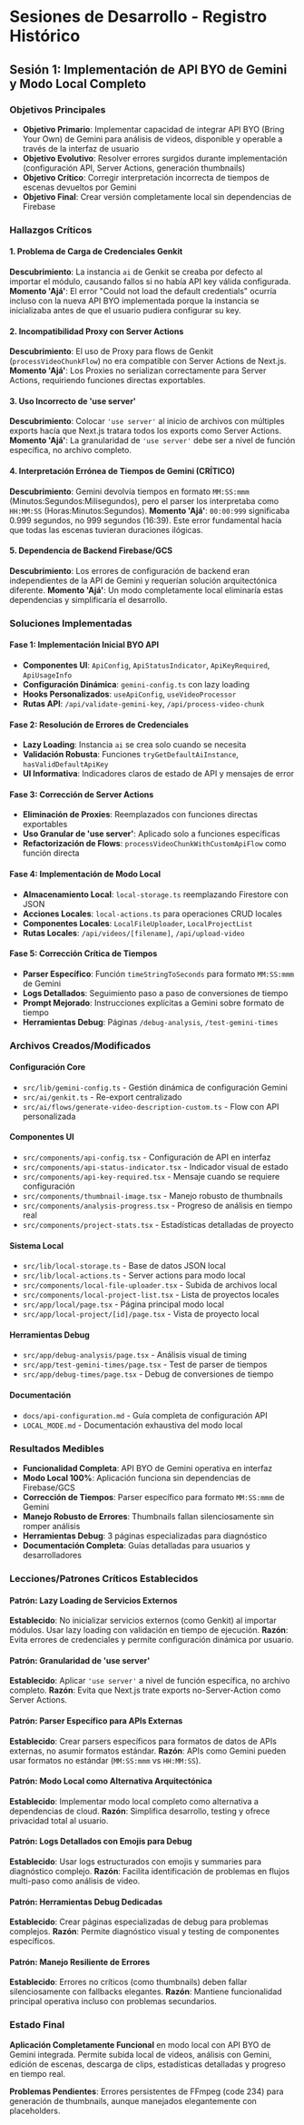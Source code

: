# Sesiones de Desarrollo - Registro Histórico

## Sesión 1: Implementación de API BYO de Gemini y Modo Local Completo

### Objetivos Principales
- **Objetivo Primario**: Implementar capacidad de integrar API BYO (Bring Your Own) de Gemini para análisis de videos, disponible y operable a través de la interfaz de usuario
- **Objetivo Evolutivo**: Resolver errores surgidos durante implementación (configuración API, Server Actions, generación thumbnails)
- **Objetivo Crítico**: Corregir interpretación incorrecta de tiempos de escenas devueltos por Gemini
- **Objetivo Final**: Crear versión completamente local sin dependencias de Firebase

### Hallazgos Críticos

#### 1. Problema de Carga de Credenciales Genkit
**Descubrimiento**: La instancia `ai` de Genkit se creaba por defecto al importar el módulo, causando fallos si no había API key válida configurada.
**Momento 'Ajá'**: El error "Could not load the default credentials" ocurría incluso con la nueva API BYO implementada porque la instancia se inicializaba antes de que el usuario pudiera configurar su key.

#### 2. Incompatibilidad Proxy con Server Actions
**Descubrimiento**: El uso de Proxy para flows de Genkit (`processVideoChunkFlow`) no era compatible con Server Actions de Next.js.
**Momento 'Ajá'**: Los Proxies no serializan correctamente para Server Actions, requiriendo funciones directas exportables.

#### 3. Uso Incorrecto de 'use server'
**Descubrimiento**: Colocar `'use server'` al inicio de archivos con múltiples exports hacía que Next.js tratara todos los exports como Server Actions.
**Momento 'Ajá'**: La granularidad de `'use server'` debe ser a nivel de función específica, no archivo completo.

#### 4. Interpretación Errónea de Tiempos de Gemini (CRÍTICO)
**Descubrimiento**: Gemini devolvía tiempos en formato `MM:SS:mmm` (Minutos:Segundos:Milisegundos), pero el parser los interpretaba como `HH:MM:SS` (Horas:Minutos:Segundos).
**Momento 'Ajá'**: `00:00:999` significaba 0.999 segundos, no 999 segundos (16:39). Este error fundamental hacía que todas las escenas tuvieran duraciones ilógicas.

#### 5. Dependencia de Backend Firebase/GCS
**Descubrimiento**: Los errores de configuración de backend eran independientes de la API de Gemini y requerían solución arquitectónica diferente.
**Momento 'Ajá'**: Un modo completamente local eliminaría estas dependencias y simplificaría el desarrollo.

### Soluciones Implementadas

#### Fase 1: Implementación Inicial BYO API
- **Componentes UI**: `ApiConfig`, `ApiStatusIndicator`, `ApiKeyRequired`, `ApiUsageInfo`
- **Configuración Dinámica**: `gemini-config.ts` con lazy loading
- **Hooks Personalizados**: `useApiConfig`, `useVideoProcessor`
- **Rutas API**: `/api/validate-gemini-key`, `/api/process-video-chunk`

#### Fase 2: Resolución de Errores de Credenciales
- **Lazy Loading**: Instancia `ai` se crea solo cuando se necesita
- **Validación Robusta**: Funciones `tryGetDefaultAiInstance`, `hasValidDefaultApiKey`
- **UI Informativa**: Indicadores claros de estado de API y mensajes de error

#### Fase 3: Corrección de Server Actions
- **Eliminación de Proxies**: Reemplazados con funciones directas exportables
- **Uso Granular de 'use server'**: Aplicado solo a funciones específicas
- **Refactorización de Flows**: `processVideoChunkWithCustomApiFlow` como función directa

#### Fase 4: Implementación de Modo Local
- **Almacenamiento Local**: `local-storage.ts` reemplazando Firestore con JSON
- **Acciones Locales**: `local-actions.ts` para operaciones CRUD locales
- **Componentes Locales**: `LocalFileUploader`, `LocalProjectList`
- **Rutas Locales**: `/api/videos/[filename]`, `/api/upload-video`

#### Fase 5: Corrección Crítica de Tiempos
- **Parser Específico**: Función `timeStringToSeconds` para formato `MM:SS:mmm` de Gemini
- **Logs Detallados**: Seguimiento paso a paso de conversiones de tiempo
- **Prompt Mejorado**: Instrucciones explícitas a Gemini sobre formato de tiempo
- **Herramientas Debug**: Páginas `/debug-analysis`, `/test-gemini-times`

### Archivos Creados/Modificados

#### Configuración Core
- `src/lib/gemini-config.ts` - Gestión dinámica de configuración Gemini
- `src/ai/genkit.ts` - Re-export centralizado
- `src/ai/flows/generate-video-description-custom.ts` - Flow con API personalizada

#### Componentes UI
- `src/components/api-config.tsx` - Configuración de API en interfaz
- `src/components/api-status-indicator.tsx` - Indicador visual de estado
- `src/components/api-key-required.tsx` - Mensaje cuando se requiere configuración
- `src/components/thumbnail-image.tsx` - Manejo robusto de thumbnails
- `src/components/analysis-progress.tsx` - Progreso de análisis en tiempo real
- `src/components/project-stats.tsx` - Estadísticas detalladas de proyecto

#### Sistema Local
- `src/lib/local-storage.ts` - Base de datos JSON local
- `src/lib/local-actions.ts` - Server actions para modo local
- `src/components/local-file-uploader.tsx` - Subida de archivos local
- `src/components/local-project-list.tsx` - Lista de proyectos locales
- `src/app/local/page.tsx` - Página principal modo local
- `src/app/local-project/[id]/page.tsx` - Vista de proyecto local

#### Herramientas Debug
- `src/app/debug-analysis/page.tsx` - Análisis visual de timing
- `src/app/test-gemini-times/page.tsx` - Test de parser de tiempos
- `src/app/debug-times/page.tsx` - Debug de conversiones de tiempo

#### Documentación
- `docs/api-configuration.md` - Guía completa de configuración API
- `LOCAL_MODE.md` - Documentación exhaustiva del modo local

### Resultados Medibles
- **Funcionalidad Completa**: API BYO de Gemini operativa en interfaz
- **Modo Local 100%**: Aplicación funciona sin dependencias de Firebase/GCS
- **Corrección de Tiempos**: Parser específico para formato `MM:SS:mmm` de Gemini
- **Manejo Robusto de Errores**: Thumbnails fallan silenciosamente sin romper análisis
- **Herramientas Debug**: 3 páginas especializadas para diagnóstico
- **Documentación Completa**: Guías detalladas para usuarios y desarrolladores

### Lecciones/Patrones Críticos Establecidos

#### Patrón: Lazy Loading de Servicios Externos
**Establecido**: No inicializar servicios externos (como Genkit) al importar módulos. Usar lazy loading con validación en tiempo de ejecución.
**Razón**: Evita errores de credenciales y permite configuración dinámica por usuario.

#### Patrón: Granularidad de 'use server'
**Establecido**: Aplicar `'use server'` a nivel de función específica, no archivo completo.
**Razón**: Evita que Next.js trate exports no-Server-Action como Server Actions.

#### Patrón: Parser Específico para APIs Externas
**Establecido**: Crear parsers específicos para formatos de datos de APIs externas, no asumir formatos estándar.
**Razón**: APIs como Gemini pueden usar formatos no estándar (`MM:SS:mmm` vs `HH:MM:SS`).

#### Patrón: Modo Local como Alternativa Arquitectónica
**Establecido**: Implementar modo local completo como alternativa a dependencias de cloud.
**Razón**: Simplifica desarrollo, testing y ofrece privacidad total al usuario.

#### Patrón: Logs Detallados con Emojis para Debug
**Establecido**: Usar logs estructurados con emojis y summaries para diagnóstico complejo.
**Razón**: Facilita identificación de problemas en flujos multi-paso como análisis de video.

#### Patrón: Herramientas Debug Dedicadas
**Establecido**: Crear páginas especializadas de debug para problemas complejos.
**Razón**: Permite diagnóstico visual y testing de componentes específicos.

#### Patrón: Manejo Resiliente de Errores
**Establecido**: Errores no críticos (como thumbnails) deben fallar silenciosamente con fallbacks elegantes.
**Razón**: Mantiene funcionalidad principal operativa incluso con problemas secundarios.

### Estado Final
**Aplicación Completamente Funcional** en modo local con API BYO de Gemini integrada. Permite subida local de videos, análisis con Gemini, edición de escenas, descarga de clips, estadísticas detalladas y progreso en tiempo real.

**Problemas Pendientes**: Errores persistentes de FFmpeg (code 234) para generación de thumbnails, aunque manejados elegantemente con placeholders.